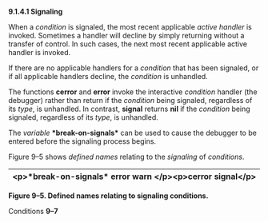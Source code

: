 **9.1.4.1 Signaling** 

When a *condition* is signaled, the most recent applicable *active handler* is invoked. Sometimes a handler will decline by simply returning without a transfer of control. In such cases, the next most recent applicable active handler is invoked. 

If there are no applicable handlers for a *condition* that has been signaled, or if all applicable handlers decline, the *condition* is unhandled. 

The functions **cerror** and **error** invoke the interactive *condition* handler (the debugger) rather than return if the *condition* being signaled, regardless of its *type*, is unhandled. In contrast, **signal** returns **nil** if the *condition* being signaled, regardless of its *type*, is unhandled. 

The *variable* **\*break-on-signals\*** can be used to cause the debugger to be entered before the signaling process begins. 

Figure 9–5 shows *defined names* relating to the *signaling* of *conditions*. 

|\<p\>**\*break-on-signals\* error warn** \</p\>\<p\>**cerror signal**\</p\>|
| :- |


**Figure 9–5. Defined names relating to signaling conditions.** 

Conditions **9–7**

 

 

